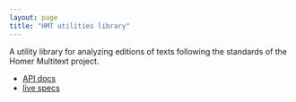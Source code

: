 ```yaml
---
layout: page
title: "HMT utilities library"
---
```


A utility library for analyzing editions of texts following the standards of the Homer Multitext project.

- [API docs](api)
- [live specs](specs/HmtUtils.html)
